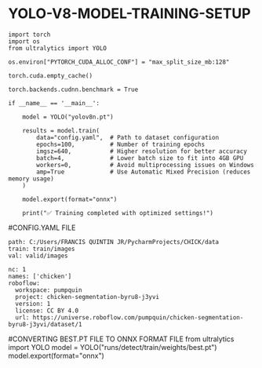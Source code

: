 # YOLO-V8-MODEL-TRAINING-SETUP
    import torch
    import os
    from ultralytics import YOLO

    os.environ["PYTORCH_CUDA_ALLOC_CONF"] = "max_split_size_mb:128"

    torch.cuda.empty_cache()

    torch.backends.cudnn.benchmark = True

    if __name__ == '__main__':
  
        model = YOLO("yolov8n.pt")
   
        results = model.train(
            data="config.yaml",  # Path to dataset configuration
            epochs=100,          # Number of training epochs
            imgsz=640,           # Higher resolution for better accuracy
            batch=4,             # Lower batch size to fit into 4GB GPU
            workers=0,           # Avoid multiprocessing issues on Windows
            amp=True             # Use Automatic Mixed Precision (reduces memory usage)
        )

        model.export(format="onnx")

        print("✅ Training completed with optimized settings!")

#CONFIG.YAML FILE

    path: C:/Users/FRANCIS QUINTIN JR/PycharmProjects/CHICK/data
    train: train/images
    val: valid/images

    nc: 1
    names: ['chicken']
    roboflow:
      workspace: pumpquin
      project: chicken-segmentation-byru8-j3yvi
      version: 1
      license: CC BY 4.0
      url: https://universe.roboflow.com/pumpquin/chicken-segmentation-byru8-j3yvi/dataset/1

 #CONVERTING BEST.PT FILE TO ONNX FORMAT FILE
     from ultralytics import YOLO
     model = YOLO("runs/detect/train/weights/best.pt") 
     model.export(format="onnx")


   
